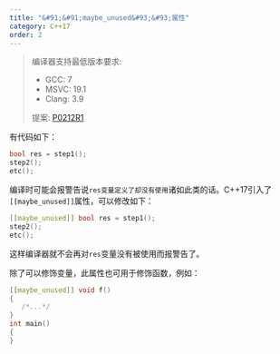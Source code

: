 ```yaml
---
title: "&#91;&#91;maybe_unused&#93;&#93;属性"
category: C++17
order: 2
---
```


> 编译器支持最低版本要求:
> * GCC: 7
> * MSVC: 19.1
> * Clang: 3.9
>
> 提案: [P0212R1](http://www.open-std.org/jtc1/sc22/wg21/docs/papers/2016/p0212r1.pdf)

有代码如下：

```c++
bool res = step1();
step2();
etc();
```

编译时可能会报警告说`res变量定义了却没有使用`诸如此类的话。C++17引入了`[[maybe_unused]]`属性，可以修改如下：

```c++
[[maybe_unused]] bool res = step1();
step2();
etc();
```

这样编译器就不会再对`res`变量没有被使用而报警告了。

除了可以修饰变量，此属性也可用于修饰函数，例如：

```c++
[[maybe_unused]] void f()
{
   /*...*/
}
int main()
{
}
```